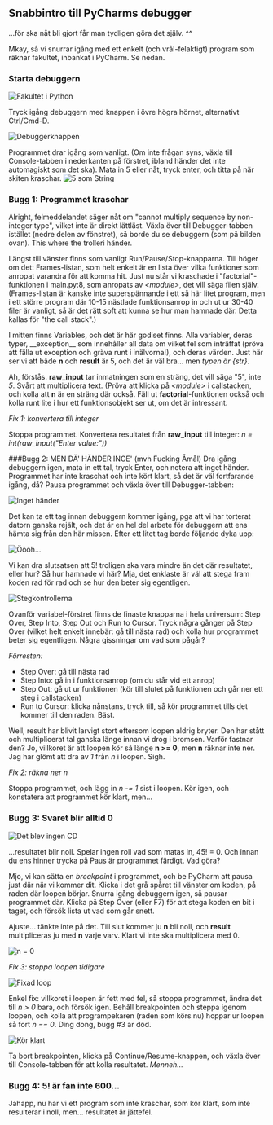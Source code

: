 ## Snabbintro till PyCharms debugger
...för ska nåt bli gjort får man tydligen göra det själv. ^^

Mkay, så vi snurrar igång med ett enkelt (och vrål-felaktigt) program som räknar fakultet, inbankat i PyCharm. Se nedan.

### Starta debuggern
![Fakultet i Python](/images/1-fib-program.png)

Tryck igång debuggern med knappen i övre högra hörnet, alternativt Ctrl/Cmd-D.

![Debuggerknappen](/images/2-dbg-button.png)

Programmet drar igång som vanligt. (Om inte frågan syns, växla till Console-tabben i nederkanten på förstret, ibland händer det inte automagiskt som det ska). Mata in 5 eller nåt, tryck enter, och titta på när skiten kraschar.
![5 som String](/images/3-int-is-str.png)

### Bugg 1: Programmet kraschar

Alright, felmeddelandet säger nåt om "cannot multiply sequence by non-integer type", vilket inte är direkt lättläst. Växla över till Debugger-tabben istället (nedre delen av fönstret), så borde du se debuggern (som på bilden ovan). This where the trolleri händer.

Längst till vänster finns som vanligt Run/Pause/Stop-knapparna. Till höger om det: Frames-listan, som helt enkelt är en lista över vilka funktioner som anropat varandra för att komma hit. Just nu står vi kraschade i "factorial"-funktionen i main.py:8, som anropats av *&lt;module&gt;*, det vill säga filen själv. (Frames-listan är kanske inte superspännande i ett så här litet program, men i ett större program där 10-15 nästlade funktionsanrop in och ut ur 30-40 filer är vanligt, så är det rätt soft att kunna se hur man hamnade där. Detta kallas för "the call stack".)

I mitten finns Variables, och det är här godiset finns. Alla variabler, deras typer, \_\_exception\_\_ som innehåller all data om vilket fel som inträffat (pröva att fälla ut exception och gräva runt i inälvorna!), och deras värden. Just här ser vi att både **n** och **result** är 5, och det är väl bra... men *typen är {str}*.

Ah, förstås. **raw_input** tar inmatningen som en sträng, det vill säga "5", inte *5*. Svårt att multiplicera text. (Pröva att klicka på *&lt;module&gt;* i callstacken, och kolla att **n** är en sträng där också. Fäll ut **factorial**-funktionen också och kolla runt lite i hur ett funktionsobjekt ser ut, om det är intressant.

*Fix 1: konvertera till integer*

Stoppa programmet. Konvertera resultatet från **raw_input** till integer: *n = int(raw_input("Enter value:"))*

###Bugg 2: MEN DÄ' HÄNDER INGE' (mvh Fucking Åmål)
Dra igång debuggern igen, mata in ett tal, tryck Enter, och notera att inget händer. Programmet har inte kraschat och inte kört klart, så det är väl fortfarande igång, då? Pausa programmet och växla över till Debugger-tabben:

![Inget händer](/images/4-nothing-happens.png)

Det kan ta ett tag innan debuggern kommer igång, pga att vi har torterat datorn ganska rejält, och det är en hel del arbete för debuggern att ens hämta sig från den här missen. Efter ett litet tag borde följande dyka upp:

![Öööh...](/images/5-thats-not-right.png)

Vi kan dra slutsatsen att 5! troligen ska vara mindre än det där resultatet, eller hur? Så hur hamnade vi här? Mja, det enklaste är väl att stega fram koden rad för rad och se hur den beter sig egentligen. 

![Stegkontrollerna](/images/6-step-over.png)

Ovanför variabel-förstret finns de finaste knapparna i hela universum: Step Over, Step Into, Step Out och Run to Cursor. Tryck några gånger på Step Over (vilket helt enkelt innebär: gå till nästa rad) och kolla hur programmet beter sig egentligen. Några gissningar om vad som pågår?

*Förresten:*
- Step Over: gå till nästa rad
- Step Into: gå in i funktionsanrop (om du står vid ett anrop)
- Step Out: gå ut ur funktionen (kör till slutet på funktionen och går ner ett steg i callstacken)
- Run to Cursor: klicka nånstans, tryck till, så kör programmet tills det kommer till den raden. Bäst.

Well, result har blivit larvigt stort eftersom loopen aldrig bryter. Den har stått och multiplicerat tal ganska länge innan vi drog i bromsen. Varför fastnar den? Jo, villkoret är att loopen kör så länge **n >= 0**, men **n** räknar inte ner. Jag har glömt att dra av *1* från *n* i loopen. Sigh.

*Fix 2: räkna ner n*

Stoppa programmet, och lägg in *n -= 1* sist i loopen. Kör igen, och konstatera att programmet kör klart, men...

### Bugg 3: Svaret blir alltid 0

![Det blev ingen CD](/images/7-fib-is-zero.png)

...resultatet blir noll. Spelar ingen roll vad som matas in, 45! = 0. Och innan du ens hinner trycka på Paus är programmet färdigt. Vad göra?

Mjo, vi kan sätta en *breakpoint* i programmet, och be PyCharm att pausa just där när vi kommer dit. Klicka i det grå spåret till vänster om koden, på raden där loopen börjar. Snurra igång debuggern igen, så pausar programmet där. Klicka på Step Over (eller F7) för att stega koden en bit i taget, och försök lista ut vad som går snett.

Ajuste... tänkte inte på det. Till slut kommer ju **n** bli noll, och **result** multipliceras ju med **n** varje varv. Klart vi inte ska multiplicera med 0.

![n = 0](/images/9-n-is-zero.png)

*Fix 3: stoppa loopen tidigare*

![Fixad loop](/images/10-loop-exit.png)

Enkel fix: villkoret i loopen är fett med fel, så stoppa programmet, ändra det till *n > 0* bara, och försök igen. Behåll breakpointen och steppa igenom loopen, och kolla att programpekaren (raden som körs nu) hoppar ur loopen så fort *n == 0*. Ding dong, bugg \#3 är död.

![Kör klart](/images/11-continue-and-read.png)

Ta bort breakpointen, klicka på Continue/Resume-knappen, och växla över till Console-tabben för att kolla resultatet. *Menneh...*

### Bugg 4: 5! är fan inte 600...

Jahapp, nu har vi ett program som inte kraschar, som kör klart, som inte resulterar i noll, men... resultatet är jättefel.